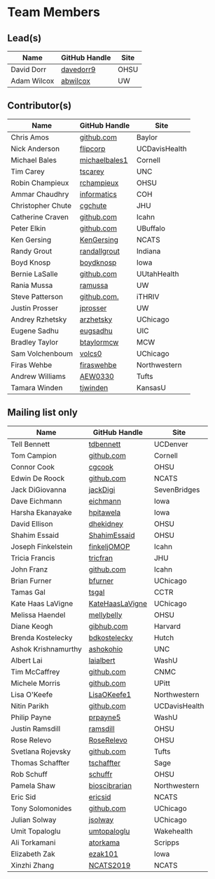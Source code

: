 # Team Members

## Lead(s)
Name | GitHub Handle | Site
-- | -- | --
David Dorr | [davedorr9](http://github.com/davedorr9) | OHSU
Adam Wilcox | [abwilcox](http://github.com/abwilcox) | UW

## Contributor(s)
Name | GitHub Handle | Site
-- | -- | --
Chris Amos | [github.com](http://github.com) | Baylor
Nick Anderson | [flipcorp](http://github.com/flipcorp) | UCDavisHealth
Michael Bales | [michaelbales1](http://github.com/michaelbales1) | Cornell
Tim Carey | [tscarey](http://github.com/tscarey) | UNC
Robin Champieux | [rchampieux](https://github.com/rchampieux) | OHSU
Ammar Chaudhry | [informatics](https://github.com/achaudhry615/informatics) | COH
Christopher Chute | [cgchute](https://github.com/cgchute) | JHU
Catherine  Craven | [github.com](http://github.com) | Icahn
Peter Elkin | [github.com](http://github.com) | UBuffalo
Ken Gersing | [KenGersing](https://github.com/KenGersing) | NCATS
Randy Grout | [randallgrout](https://github.com/randallgrout) | Indiana
Boyd Knosp | [boydknosp](http://github.com/boydknosp) | Iowa
Bernie LaSalle | [github.com](http://github.com) | UUtahHealth
Rania Mussa | [ramussa](https://github.com/ramussa) | UW
Steve Patterson | [github.com.](http://github.com.) | iTHRIV
Justin Prosser | [jprosser](http://github.com/jprosser) | UW
Andrey Rzhetsky | [arzhetsky](http://github.com/arzhetsky) | UChicago
Eugene Sadhu | [eugsadhu](https://github.com/eugsadhu) | UIC
Bradley Taylor | [btaylormcw](https://github.com/btaylormcw) | MCW
Sam Volchenboum | [volcs0](https://github.com/volcs0) | UChicago
Firas Wehbe | [firaswehbe](https://github.com/firaswehbe) | Northwestern
Andrew Williams | [AEW0330](http://github.com/AEW0330) | Tufts
Tamara Winden | [tjwinden](http://github.com/tjwinden) | KansasU

## Mailing list only
Name | GitHub Handle | Site
-- | -- | --
Tell Bennett | [tdbennett](https://github.com/tdbennett) | UCDenver
Tom Campion | [github.com](http://github.com) | Cornell
Connor Cook | [cgcook](https://github.com/cgcook) | OHSU
Edwin De Roock | [github.com](http://github.com) | NCATS
Jack DiGiovanna | [jackDigi](https://github.com/jackDigi) | SevenBridges
Dave Eichmann | [eichmann](http://github.com/eichmann) | Iowa
Harsha Ekanayake | [hpitawela](https://github.com/hpitawela) | Iowa
David Ellison | [dhekidney](http://github.com/dhekidney) | OHSU
Shahim Essaid | [ShahimEssaid](http://github.com/ShahimEssaid) | OHSU
Joseph Finkelstein | [finkeljOMOP](http://github.com/finkeljOMOP) | Icahn
Tricia Francis | [tricfran](http://github.com/tricfran) | JHU
John Franz | [github.com](http://github.com) | Icahn
Brian Furner | [bfurner](https://github.com/bfurner) | UChicago
Tamas Gal | [tsgal](https://github.com/tsgal) | CCTR
Kate Haas LaVigne | [KateHaasLaVigne](https://github.com/KateHaasLaVigne) | UChicago
Melissa Haendel | [mellybelly](http://github.com/mellybelly) | OHSU
Diane Keogh | [gibhub.com](http://gibhub.com) | Harvard
Brenda Kostelecky | [bdkostelecky](http://github.com/bdkostelecky) | Hutch
Ashok Krishnamurthy | [ashokohio](http://github.com/ashokohio) | UNC
Albert Lai | [laialbert](https://github.com/laialbert) | WashU
Tim McCaffrey | [github.com](http://github.com) | CNMC
Michele Morris | [github.com](http://github.com) | UPitt
Lisa O'Keefe | [LisaOKeefe1](https://github.com/LisaOKeefe1) | Northwestern
Nitin Parikh | [github.com](http://github.com) | UCDavisHealth
Philip Payne | [prpayne5](http://github.com/prpayne5) | WashU
Justin Ramsdill | [ramsdill](http://github.com/ramsdill) | OHSU
Rose Relevo | [RoseRelevo](https://github.com/RoseRelevo) | OHSU
Svetlana Rojevsky | [github.com](http://github.com) | Tufts
Thomas Schaffter | [tschaffter](https://github.com/tschaffter) | Sage
Rob Schuff | [schuffr](https://github.com/schuffr) | OHSU
Pamela Shaw | [bioscibrarian](https://github.com/bioscibrarian) | Northwestern
Eric Sid | [ericsid](https://github.com/ericsid) | NCATS
Tony Solomonides | [github.com](http://github.com) | UChicago
Julian Solway | [jsolway](http://github.com/jsolway) | UChicago
Umit Topaloglu | [umtopaloglu](http://GitHub.com/umtopaloglu) | Wakehealth
Ali Torkamani | [atorkama](https://github.com/atorkama) | Scripps
Elizabeth Zak | [ezak101](https://github.com/ezak101) | Iowa
Xinzhi Zhang | [NCATS2019](https://github.com/NCATS2019) | NCATS

